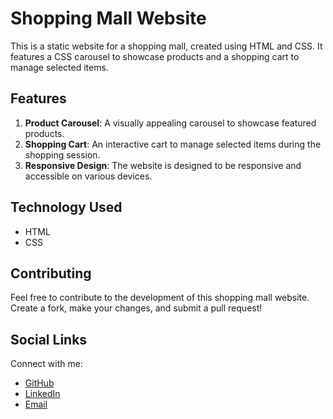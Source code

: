 # Shopping Mall Website

This is a static website for a shopping mall, created using HTML and CSS. It features a CSS carousel to showcase products and a shopping cart to manage selected items.

## Features

1. **Product Carousel**: A visually appealing carousel to showcase featured products.
2. **Shopping Cart**: An interactive cart to manage selected items during the shopping session.
3. **Responsive Design**: The website is designed to be responsive and accessible on various devices.

## Technology Used

- HTML
- CSS

## Contributing

Feel free to contribute to the development of this shopping mall website. Create a fork, make your changes, and submit a pull request!

## Social Links

Connect with me:

- [GitHub](https://github.com/zamanmonirbu)
- [LinkedIn](www.linkedin.com/in/mdmoniruzzamanbu)
- [Email](mailto:monir.cse6.bu@gmail.com)
